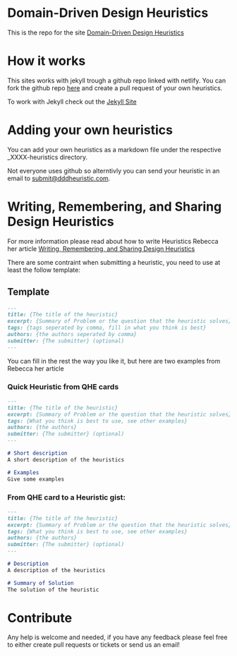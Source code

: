 # Domain-Driven Design Heuristics

This is the repo for the site [Domain-Driven Design Heuristics](https://dddheuristics.com)

# How it works

This sites works with jekyll trough a github repo linked with netlify. You can fork the github repo [here](https://github.com/Baasie/domain-driven-design-heuristics) and create a pull request of your own heuristics.

To work with Jekyll check out the [Jekyll Site](https://jekyllrb.com/)

# Adding your own heuristics

You can add your own heuristics as a markdown file under the respective _XXXX-heuristics directory. 

Not everyone uses github so alterntivly you can send your heuristic in an email to submit@dddheuristic.com.

# Writing, Remembering, and Sharing Design Heuristics

For more information please read about how to write Heuristics Rebecca her article [Writing, Remembering, and Sharing Design Heuristics](http://wirfs-brock.com/blog/2019/04/12/writing/)

There are some contraint when submitting a heuristic, you need to use at least the follow template:

## Template

``` markdown
---
title: {The title of the heuristic}
excerpt: {Summary of Problem or the question that the heuristic solves}
tags: {tags seperated by comma, fill in what you think is best}
authors: {the authors seperated by comma}
submitter: {The submitter} (optional)
---

```

You can fill in the rest the way you like it, but here are two examples from Rebecca her article

### Quick Heuristic from QHE cards

``` markdown
---
title: {The title of the heuristic}
excerpt: {Summary of Problem or the question that the heuristic solves}
tags: {What you think is best to use, see other examples}
authors: {the authors}
submitter: {The submitter} (optional)
---

# Short description
A short description of the heuristics

# Examples
Give some examples

```

### From QHE card to a Heuristic gist:

``` markdown
---
title: {The title of the heuristic}
excerpt: {Summary of Problem or the question that the heuristic solves}
tags: {What you think is best to use, see other examples}
authors: {the authors}
submitter: {The submitter} (optional)
---

# Description
A description of the heuristics

# Summary of Solution
The solution of the heuristic 

```

# Contribute

Any help is welcome and needed, if you have any feedback please feel free to either create pull requests or tickets or send us an email!
